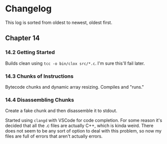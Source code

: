# Changelog
This log is sorted from oldest to newest, oldest first.

## Chapter 14
### 14.2 Getting Started
Builds clean using `tcc -o bin/clox src/*.c`.  I'm sure this'll fail later.

### 14.3 Chunks of Instructions
Bytecode chunks and dynamic array resizing.  Compiles and "runs."

### 14.4 Disassembling Chunks
Create a fake chunk and then disassemble it to stdout.

Started using `clangd` with VSCode for code completion.  For some reason it's
decided that all the .c files are actually C++, which is kinda weird.  There
does not seem to be any sort of option to deal with this problem, so now my files
are full of errors that aren't actually errors.
